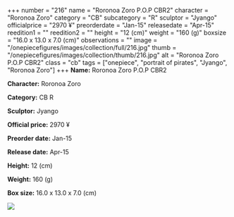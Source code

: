 +++
number = "216"
name = "Roronoa Zoro P.O.P CBR2"
character = "Roronoa Zoro"
category = "CB"
subcategory = "R"
sculptor = "Jyango"
officialprice = "2970 ¥"
preorderdate = "Jan-15"
releasedate = "Apr-15"
reedition1 = ""
reedition2 = ""
height = "12 (cm)"
weight = "160 (g)"
boxsize = "16.0 x 13.0 x 7.0 (cm)"
observations = ""
image = "/onepiecefigures/images/collection/full/216.jpg"
thumb = "/onepiecefigures/images/collection/thumb/216.jpg"
alt = "Roronoa Zoro P.O.P CBR2"
class = "cb"
tags = ["onepiece", "portrait of pirates", "Jyango", "Roronoa Zoro"]
+++
**Name:** Roronoa Zoro P.O.P CBR2

**Character:** Roronoa Zoro

**Category:** CB  R 

**Sculptor:** Jyango

**Official price:** 2970 ¥

**Preorder date:** Jan-15

**Release date:** Apr-15

**Height:** 12 (cm)

**Weight:** 160 (g)

**Box size:** 16.0 x 13.0 x 7.0 (cm)

<img src="/onepiecefigures/images/collection/thumb/216.jpg">